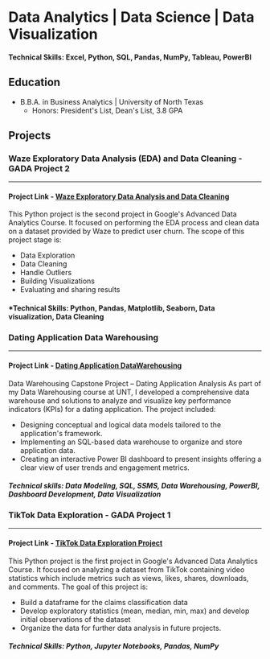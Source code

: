 # Data Analytics | Data Science | Data Visualization

#### Technical Skills: Excel, Python, SQL, Pandas, NumPy, Tableau, PowerBI

## Education
- B.B.A. in Business Analytics | University of North Texas
  - Honors: President's List, Dean's List, 3.8 GPA

## Projects
### Waze Exploratory Data Analysis (EDA) and Data Cleaning - GADA Project 2 
---
#### Project Link - [Waze Exploratory Data Analysis and Data Cleaning](https://github.com/SimpleStepper/WazeEDA)
This Python project is the second project in Google's Advanced Data Analytics Course. It focused on performing the EDA process and clean data on a dataset provided by Waze to predict user churn. The scope of this project stage is: 
- Data Exploration 
- Data Cleaning
- Handle Outliers
- Building Visualizations
- Evaluating and sharing results

#### *Technical Skills: Python, Pandas, Matplotlib, Seaborn, Data visualization, Data Cleaning

### Dating Application Data Warehousing  
---
#### Project Link - [Dating Application DataWarehousing](https://github.com/SimpleStepper/MatchPlusWarehouse)
Data Warehousing Capstone Project – Dating Application Analysis
As part of my Data Warehousing course at UNT, I developed a comprehensive data warehouse and solutions to analyze and visualize key performance indicators (KPIs) for a dating application. The project included:
- Designing conceptual and logical data models tailored to the application's framework.
- Implementing an SQL-based data warehouse to organize and store application data.
- Creating an interactive Power BI dashboard to present insights offering a clear view of user trends and engagement metrics.

#### *Technical skills: Data Modeling, SQL, SSMS, Data Warehousing, PowerBI, Dashboard Development, Data Visualization*

### TikTok Data Exploration - GADA Project 1 
---
#### Project Link - [TikTok Data Exploration Project](https://github.com/SimpleStepper/GADA_Project_1-TikTok_Data_Exploration)
This Python project is the first project in Google's Advanced Data Analytics Course. It focused on analyzing a dataset from TikTok containing video statistics which include metrics such as views, likes, shares, downloads, and comments. The goal of this project is: 
 - Build a dataframe for the claims classification data
 - Develop exploratory statistics (mean, median, min, max) and develop initial observations of the dataset
 - Organize the data for further data analysis in future projects. 

#### *Technical Skills: Python, Jupyter Notebooks, Pandas, NumPy*


